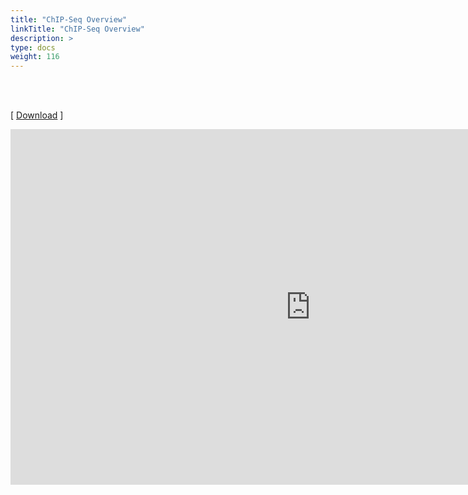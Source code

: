 ```yaml
---
title: "ChIP-Seq Overview"
linkTitle: "ChIP-Seq Overview"
description: >
type: docs
weight: 116
---
```


<br></br>

[ [Download](https://bit.ly/41gH6HK) ]


<iframe src="https://docs.google.com/presentation/d/e/2PACX-1vTiU1EsJ6ohpplS8qmzBW5jb4N6GpA5U7g49_Cd0z8MYZ1NGnmyp8FpFo99svb6fmW0iqDqNW0PO3Jp/embed?start=false&loop=false&delayms=60000" frameborder="0" width="960" height="569" allowfullscreen="true" mozallowfullscreen="true" webkitallowfullscreen="true"></iframe>


